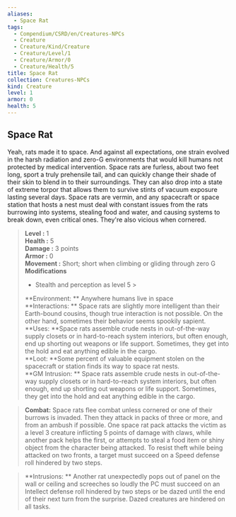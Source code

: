 ```yaml
---
aliases:
  - Space Rat
tags:
  - Compendium/CSRD/en/Creatures-NPCs
  - Creature
  - Creature/Kind/Creature
  - Creature/Level/1
  - Creature/Armor/0
  - Creature/Health/5
title: Space Rat
collection: Creatures-NPCs
kind: Creature
level: 1
armor: 0
health: 5
---
```

## Space Rat  
Yeah, rats made it to space. And against all expectations, one strain evolved in the harsh radiation and zero-G environments that would kill humans not protected by medical intervention. Space rats are furless, about two feet long, sport a truly prehensile tail, and can quickly change their shade of their skin to blend in to their surroundings. They can also drop into a state of extreme torpor that allows them to survive stints of vacuum exposure lasting several days. 
Space rats are vermin, and any spacecraft or space station that hosts a nest must deal with constant issues from the rats burrowing into systems, stealing food and water, and causing systems to break down, even critical ones. They're also vicious when cornered.  

  
> **Level :** 1  
> **Health :** 5  
> **Damage :** 3 points  
> **Armor :** 0  
> **Movement :** Short; short when climbing or gliding through zero G  
> **Modifications**  
>- Stealth and perception as level 5 >
>  
> **Environment: ** Anywhere humans live in space  
> **Interactions: ** Space rats are slightly more intelligent than their Earth-bound cousins, though true interaction is not possible. On the other hand, sometimes their behavior seems spookily sapient.  
> **Uses: **Space rats assemble crude nests in out-of-the-way supply closets or in hard-to-reach system interiors, but often enough, end up shorting out weapons or life support. Sometimes, they get into the hold and eat anything edible in the cargo.  
> **Loot: **Some percent of valuable equipment stolen on the spacecraft or station finds its way to space rat nests.  
> **GM Intrusion: ** Space rats assemble crude nests in out-of-the-way supply closets or in hard-to-reach system interiors, but often enough, end up shorting out weapons or life support. Sometimes, they get into the hold and eat anything edible in the cargo.  

> **Combat:** 
> Space rats flee combat unless cornered or one of their burrows is invaded. Then they attack in packs of three or more, and from an ambush if possible. One space rat pack attacks the victim as a level 3 creature inflicting 5 points of damage with claws, while another pack helps the first, or attempts to steal a food item or shiny object from the character being attacked. To resist theft while being attacked on two fronts, a target must succeed on a Speed defense roll hindered by two steps.  
  

> **Intrusions: ** 
> Another rat unexpectedly pops out of panel on the wall or ceiling and screeches so loudly the PC must succeed on an Intellect defense roll hindered by two steps or be dazed until the end of their next turn from the surprise. Dazed creatures are hindered on all tasks.  
